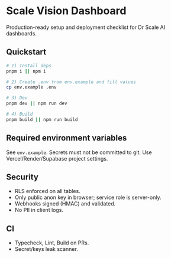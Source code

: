 # Scale Vision Dashboard

Production-ready setup and deployment checklist for Dr Scale AI dashboards.

## Quickstart

```bash
# 1) Install deps
pnpm i || npm i

# 2) Create .env from env.example and fill values
cp env.example .env

# 3) Dev
pnpm dev || npm run dev

# 4) Build
pnpm build || npm run build
```

## Required environment variables
See `env.example`. Secrets must not be committed to git. Use Vercel/Render/Supabase project settings.

## Security
- RLS enforced on all tables.
- Only public anon key in browser; service role is server-only.
- Webhooks signed (HMAC) and validated.
- No PII in client logs.

## CI
- Typecheck, Lint, Build on PRs.
- Secret/keys leak scanner.
